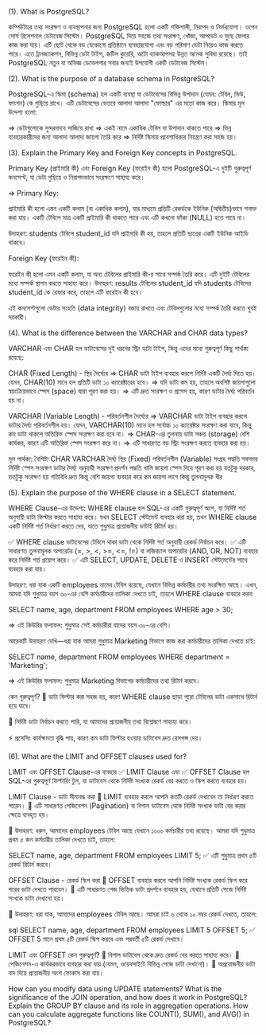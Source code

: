 (1). What is PostgreSQL?

কম্পিউটারে তথ্য সংরক্ষণ ও ব্যবস্থাপনার জন্য PostgreSQL হলো একটি শক্তিশালী, নিরাপদ ও নির্ভরযোগ্য। ওপেন সোর্স রিলেশনাল ডেটাবেজ সিস্টেম। PostgreSQL দিয়ে  সহজে তথ্য সংরক্ষণ, খোঁজা, আপডেট ও মুছে ফেলার কাজ করা যায়। এটি ছোট থেকে বড় যেকোনো প্রতিষ্ঠানে ব্যবহারযোগ্য এবং বড় পরিমাণ ডেটা নিয়েও কাজ করতে পারে।  এতে ট্রানজ্যাকশন, বিভিন্ন ডেটা টাইপ, জটিল কুয়েরি, অটো ব্যাকআপসহ উন্নত অনেক সুবিধা রয়েছে। তাই PostgreSQL নতুন বা অভিজ্ঞ ডেভেলপার সবার জন্যই উপযোগী একটি ডেটাবেজ সিস্টেম।

(2). What is the purpose of a database schema in PostgreSQL?


PostgreSQL-এ স্কিমা (schema) হল একটি ব্যবস্থা যা ডেটাবেসের বিভিন্ন উপাদান (যেমন: টেবিল, ভিউ, ফাংশন) কে গুছিয়ে রাখে। এটি ডেটাবেসের ভেতরে আলাদা আলাদা "ফোল্ডার" এর মতো কাজ করে। স্কিমার মূল উদ্দেশ্য হলো:

  => ডেটাগুলোকে সুন্দরভাবে সাজিয়ে রাখা
  => একই নামে একাধিক টেবিল বা উপাদান থাকতে পারে
  => ভিন্ন ব্যবহারকারীদের জন্য আলাদা আলাদা জায়গা তৈরি করে
  => নির্দিষ্ট স্কিমায় প্রবেশাধিকার নিয়ন্ত্রণ করা সহজ হয়।


(3). Explain the Primary Key and Foreign Key concepts in PostgreSQL.


Primary Key (প্রাইমারি কী) এবং Foreign Key (ফরেইন কী) হলো PostgreSQL-এ দুইটি গুরুত্বপূর্ণ কনসেপ্ট, যা ডেটা গুছিয়ে ও নিরাপদভাবে সংরক্ষণে সাহায্য করে।

=> Primary Key:

প্রাইমারি কী হলো এমন একটি কলাম (বা একাধিক কলাম), যার মাধ্যমে প্রতিটি রেকর্ডকে ইউনিক (অদ্বিতীয়)ভাবে শনাক্ত করা যায়।
একটি টেবিলে মাত্র একটি প্রাইমারি কী থাকতে পারে এবং এটি কখনো ফাঁকা (NULL) হতে পারে না।

উদাহরণ:
students টেবিলে student_id যদি প্রাইমারি কী হয়, তাহলে প্রতিটি ছাত্রের একটি ইউনিক আইডি থাকবে।


Foreign Key (ফরেইন কী):

ফরেইন কী হলো এমন একটি কলাম, যা অন্য টেবিলের প্রাইমারি কী-র সাথে সম্পর্ক তৈরি করে। এটি দুইটি টেবিলের মধ্যে সম্পর্ক স্থাপন করতে সাহায্য করে।
উদাহরণ:
results টেবিলের student_id যদি students টেবিলের student_id কে রেফার করে, তাহলে এটি ফরেইন কী হবে।

এই কনসেপ্টগুলো ডেটার সংহতি (data integrity) বজায় রাখতে এবং টেবিলগুলোর মধ্যে সম্পর্ক তৈরি করতে খুবই দরকারী।




(4). What is the difference between the VARCHAR and CHAR data types?

VARCHAR এবং CHAR হল ডাটাবেসের দুই ধরনের স্ট্রিং ডাটা টাইপ, কিন্তু এদের মধ্যে গুরুত্বপূর্ণ কিছু পার্থক্য রয়েছে:

CHAR (Fixed Length) - স্থির দৈর্ঘ্যের
  =>  CHAR ডাটা টাইপ ব্যবহার করলে নির্দিষ্ট একটি দৈর্ঘ্য দিতে হয়। যেমন, CHAR(10) মানে হল প্রতিটি ডাটা ১০ ক্যারেক্টারের হবে।
  =>  যদি ডাটা কম হয়, তাহলে অবশিষ্ট জায়গাগুলো স্বয়ংক্রিয়ভাবে স্পেস (space) দ্বারা পূরণ করা হয়।
  =>  এটি দ্রুত সংরক্ষণ ও প্রসেস হয়, কারণ ডাটার দৈর্ঘ্য পরিবর্তন হয় না।

VARCHAR (Variable Length) - পরিবর্তনশীল দৈর্ঘ্যের
  =>  VARCHAR ডাটা টাইপ ব্যবহার করলে ডাটার দৈর্ঘ্য পরিবর্তনশীল হয়। যেমন, VARCHAR(10) মানে হল সর্বোচ্চ ১০ ক্যারেক্টার সংরক্ষণ করা যাবে, 
      কিন্তু কম ডাটা থাকলে অতিরিক্ত স্পেস সংরক্ষণ করা হবে না।
  =>  CHAR-এর তুলনায় ডাটা সঞ্চয় (storage) বেশি কার্যকর, কারণ এটি অতিরিক্ত স্পেস সংরক্ষণ করে না।
  =>  এটি সাধারণত বড় স্ট্রিং সংরক্ষণ করতে ব্যবহার করা হয়।

মূল পার্থক্য:
    বৈশিষ্ট্য	                        CHAR	                                      VARCHAR
    দৈর্ঘ্য	                      স্থির (Fixed)	                                পরিবর্তনশীল (Variable)
    সংগ্রহ পদ্ধতি	                সবসময় নির্দিষ্ট স্পেস সংরক্ষণ	                  ডাটার দৈর্ঘ্য অনুযায়ী সংরক্ষণ
    প্রদর্শন পদ্ধতি	                খালি জায়গা স্পেস দিয়ে পূরণ করা হয়	          যতটুকু দরকার, ততটুকু সংরক্ষণ হয়
    গতিবিধি	                    দ্রুত কিন্তু বেশি জায়গা ব্যবহার করে	              কম জায়গা লাগে কিন্তু তুলনামূলক ধীর



(5). Explain the purpose of the WHERE clause in a SELECT statement.

WHERE Clause-এর উদ্দেশ্য:
WHERE clause হল SQL-এর একটি গুরুত্বপূর্ণ অংশ, যা নির্দিষ্ট শর্ত অনুযায়ী ডাটা ফিল্টার করতে সাহায্য করে। যখন SELECT স্টেটমেন্ট ব্যবহার করা হয়, তখন WHERE clause একটি নির্দিষ্ট শর্ত নির্ধারণ করতে দেয়, যাতে শুধুমাত্র প্রয়োজনীয় ডাটাই রিটার্ন হয়।


✅ WHERE clause ডাটাবেসের টেবিলে থাকা ডাটা থেকে নির্দিষ্ট শর্ত অনুযায়ী রেকর্ড নির্বাচন করে। 
✅ এটি সাধারণত তুলনামূলক অপারেটর (=, >, <, >=, <=, !=) বা লজিক্যাল অপারেটর (AND, OR, NOT) ব্যবহার করে নির্দিষ্ট শর্ত প্রয়োগ করে। 
✅ এটি SELECT, UPDATE, DELETE ও INSERT স্টেটমেন্টের সাথে ব্যবহার করা যায়।

উদাহরণ:
ধরা যাক একটি employees নামের টেবিল রয়েছে, যেখানে বিভিন্ন কর্মচারীর তথ্য সংরক্ষিত আছে। এখন, আমরা যদি শুধুমাত্র বয়স ৩০-এর বেশি কর্মচারীদের তালিকা দেখতে চাই, তাহলে WHERE clause ব্যবহার করব:

SELECT name, age, department
FROM employees
WHERE age > 30;

=>   এই কিউরির ফলাফল: শুধুমাত্র সেই কর্মচারীরা যাদের বয়স ৩০-এর বেশি।

আরেকটি উদাহরণ দেখি—ধরা যাক আমরা শুধুমাত্র Marketing বিভাগে কাজ করা কর্মচারীদের তালিকা দেখতে চাই:

SELECT name, department
FROM employees
WHERE department = 'Marketing';

=>    এই কিউরির ফলাফল: শুধুমাত্র Marketing বিভাগের কর্মচারীদের তথ্য রিটার্ন করবে।

কেন গুরুত্বপূর্ণ?
🚀 ডাটা ফিল্টার করা সহজ হয়, কারণ WHERE clause ছাড়া পুরো টেবিলের ডাটা একসাথে রিটার্ন হয়ে যাবে।

🎯 নির্দিষ্ট ডাটা নির্বাচন করতে পারি, যা আমাদের প্রয়োজনীয় তথ্য বিশ্লেষণে সাহায্য করে।

⚡ প্রসেসিং কার্যক্ষমতা বৃদ্ধি পায়, কারণ কম ডাটা ফিল্টার হওয়ায় ডাটাবেস দ্রুত রেসপন্স দেয়।





(6). What are the LIMIT and OFFSET clauses used for?

LIMIT এবং OFFSET Clause-এর ব্যবহার
✅ LIMIT Clause এবং ✅ OFFSET Clause হল SQL-এর গুরুত্বপূর্ণ ফিল্টারিং টুল, যা ডাটাবেস থেকে নির্দিষ্ট সংখ্যক রেকর্ড বের করতে ও স্কিপ করতে ব্যবহার হয়।

LIMIT Clause - ডাটা সীমাবদ্ধ করা
📌 LIMIT ব্যবহার করলে আপনি কতটি রেকর্ড দেখাবেন তা নির্ধারণ করতে পারেন। 📌 এটি সাধারণত পেজিনেশন (Pagination) বা বিশাল ডাটাবেস থেকে নির্দিষ্ট সংখ্যক ডাটা বের করার ক্ষেত্রে ব্যবহৃত হয়।

🔹 উদাহরণ: ধরুন, আমাদের employees টেবিল আছে যেখানে ১০০০ কর্মচারীর তথ্য রয়েছে। আমরা যদি শুধুমাত্র প্রথম ৫ জন কর্মচারীর তালিকা দেখতে চাই, তাহলে:

SELECT name, age, department
FROM employees
LIMIT 5;
✅ এটি শুধুমাত্র প্রথম ৫টি রেকর্ড রিটার্ন করবে।

OFFSET Clause - রেকর্ড স্কিপ করা
📌 OFFSET ব্যবহার করলে আপনি নির্দিষ্ট সংখ্যক রেকর্ড স্কিপ করে পরের ডাটা দেখতে পারবেন। 📌 এটি সাধারণত পেজ ভিত্তিক ডাটা প্রদর্শনে ব্যবহার হয়, যেখানে প্রতিটি পেজে নির্দিষ্ট সংখ্যক ডাটা দেখানো হয়।

🔹 উদাহরণ: ধরা যাক, আমাদের employees টেবিল আছে। আমরা চাই ৬ থেকে ১০ নম্বর রেকর্ড দেখতে, তাহলে:

sql
SELECT name, age, department
FROM employees
LIMIT 5 OFFSET 5;
✅ OFFSET 5 মানে প্রথম ৫টি রেকর্ড স্কিপ করবে এবং পরবর্তী ৫টি রেকর্ড দেখাবে।

LIMIT এবং OFFSET কেন গুরুত্বপূর্ণ?
🔹 বিশাল ডাটাবেস থেকে দ্রুত রেকর্ড বের করতে সাহায্য করে। 🔹 পেজিনেশন-এ কার্যকরভাবে ব্যবহার করা যায় (যেমন, ওয়েবসাইটে বিভিন্ন পেজে ডাটা দেখানো)। 🔹 অপ্রয়োজনীয় ডাটা বাদ দিয়ে প্রয়োজনীয় অংশ ফোকাস করা যায়।



How can you modify data using UPDATE statements?
What is the significance of the JOIN operation, and how does it work in PostgreSQL?
Explain the GROUP BY clause and its role in aggregation operations.
How can you calculate aggregate functions like COUNT(), SUM(), and AVG() in PostgreSQL?

